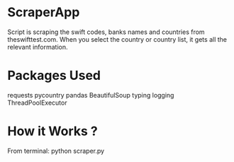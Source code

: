 # ScraperApp
Script is scraping the swift codes, banks names and countries from theswifttest.com. When you select the country or country list, it gets all the relevant information.

# Packages Used
requests
pycountry
pandas
BeautifulSoup
typing
logging
ThreadPoolExecutor

# How it Works ?
From terminal:
python scraper.py

